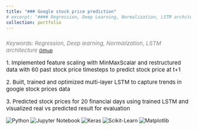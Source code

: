 ```yaml
---
title: "### Google stock price prediction"
# excerpt: "#### Regression, Deep Learning, Normalization, LSTM architecture<br/>"
collection: portfolio
---
```

<p style="font-size:15px; color:gray; font-style: italic; margin-top: 25px;">Keywords: Regression, Deep learning, Normalization, LSTM architecture
<a style="font-size:12px;" href="https://github.com/SayliMN/google_stock_price_prediction" target="_blank">Github</a>
</p>


<p style="font-size:15px">
    1. Implemented feature scaling with MinMaxScalar and restructured data with 60 past stock price timesteps to predict stock price at t+1
<p>
<p style="font-size:15px">
    2. Built, trained and optimized multi-layer LSTM to capture trends in google stock prices data
<p>
<p style="font-size:15px">
    3. Predicted stock prices for 20 financial days using trained LSTM and  visualized real vs predicted result for evaluation
<p>


<p style="margin-top:10px">
    <img src="https://img.shields.io/badge/Python-green" alt="Python">
    <img src="https://img.shields.io/badge/Jupyter%20Notebook-orange" alt="Jupyter Notebook">
    <img src="https://img.shields.io/badge/Keras-slateblue" alt="Keras">
    <img src="https://img.shields.io/badge/Sklearn-purple" alt="Scikit-Learn">
    <img src="https://img.shields.io/badge/Matplotlib-violet" alt="Matplotlib">
</p>